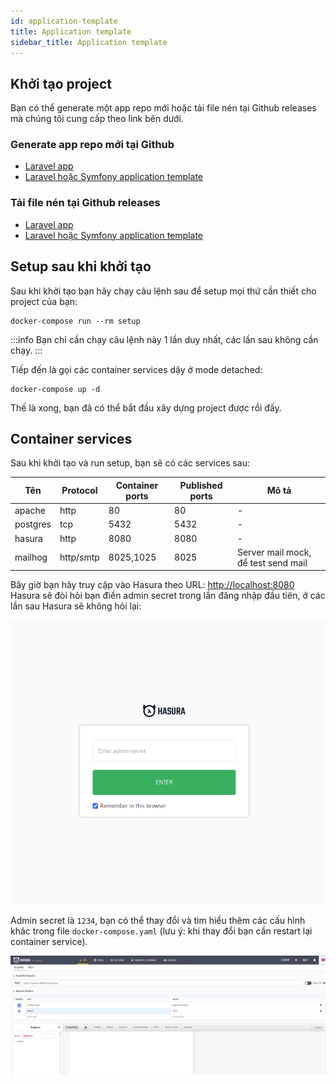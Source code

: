 ```yaml
---
id: application-template
title: Application template
sidebar_title: Application template
---
```


## Khởi tạo project

Bạn có thể generate một app repo mới hoặc tải file nén tại Github releases mà chúng tôi cung cấp theo link bên dưới.

### Generate app repo mới tại Github

+ [Laravel app](https://github.com/hasura-extra/laravel-app/generate)
+ [Laravel hoặc Symfony application template](https://github.com/hasura-extra/laravel-app/generate)

### Tải file nén tại Github releases

+ [Laravel app](https://github.com/hasura-extra/laravel-app/releases)
+ [Laravel hoặc Symfony application template](https://github.com/hasura-extra/symfony-app/releases)

## Setup sau khi khởi tạo

Sau khi khởi tạo bạn hãy chạy câu lệnh sau để setup mọi thứ cần thiết cho project của bạn:

```shell
docker-compose run --rm setup
```

:::info
Bạn chỉ cần chạy câu lệnh này 1 lần duy nhất, các lần sau không cần chạy.
:::

Tiếp đến là gọi các container services dậy ở mode detached:

```shell
docker-compose up -d
```

Thế là xong, bạn đã có thể bắt đầu xây dựng project được rồi đấy.

## Container services

Sau khi khởi tạo và run setup, bạn sẽ có các services sau:

Tên | Protocol | Container ports | Published ports | Mô tả
--- | -------- | --------------- | --------------- | -----
apache | http  | 80 | 80 | -
postgres | tcp | 5432 | 5432 | -
hasura | http | 8080 | 8080 | -
mailhog | http/smtp | 8025,1025 | 8025 | Server mail mock, để test send mail

Bây giờ bạn hãy truy cập vào Hasura theo URL: [http://localhost:8080](http://localhost:8080) Hasura sẽ đòi hỏi bạn điền
admin secret trong lần đăng nhập đầu tiên, ở các lần sau Hasura sẽ không hỏi lại:


![enter admin secret](../assets/enter-admin-secret.png)

Admin secret là `1234`, bạn có thể thay đổi và tìm hiểu thêm các cấu hình khác trong file
`docker-compose.yaml` (lưu ý: khi thay đổi bạn cần restart lại container service).

![graphiql](../assets/graphiql.png)
